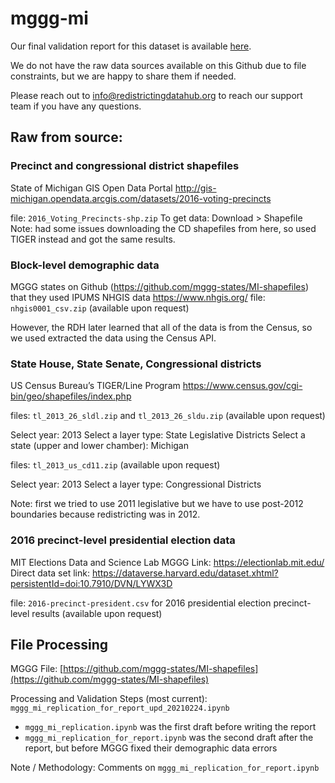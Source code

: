 # mggg-mi

Our final validation report for this dataset is available [here](https://redistrictingdatahub.org/dataset/mggg-michigan-precincts-and-election-results/). 

We do not have the raw data sources available on this Github due to file constraints, but we are happy to share them if needed. 

Please reach out to info@redistrictingdatahub.org to reach our support team if you have any questions.

## Raw from source:

### Precinct and congressional district shapefiles
State of Michigan GIS Open Data Portal
http://gis-michigan.opendata.arcgis.com/datasets/2016-voting-precincts 

file: `2016_Voting_Precincts-shp.zip`
To get data: Download > Shapefile
Note: had some issues downloading the CD shapefiles from here, so used TIGER instead and got the same results. 

### Block-level demographic data
MGGG states on Github (https://github.com/mggg-states/MI-shapefiles) that they used IPUMS NHGIS data
https://www.nhgis.org/
file: `nhgis0001_csv.zip` (available upon request)

However, the RDH later learned that all of the data is from the Census, so we used extracted the data using the Census API.

### State House, State Senate, Congressional districts
US Census Bureau’s TIGER/Line Program
https://www.census.gov/cgi-bin/geo/shapefiles/index.php

files: `tl_2013_26_sldl.zip` and `tl_2013_26_sldu.zip` (available upon request)

Select year: 2013 
Select a layer type: State Legislative Districts
Select a state (upper and lower chamber): Michigan

files: `tl_2013_us_cd11.zip` (available upon request)

Select year: 2013 
Select a layer type: Congressional Districts

Note: first we tried to use 2011 legislative but we have to use post-2012 boundaries because redistricting was in 2012. 

### 2016 precinct-level presidential election data
MIT Elections Data and Science Lab
MGGG Link: https://electionlab.mit.edu/
Direct data set link: https://dataverse.harvard.edu/dataset.xhtml?persistentId=doi:10.7910/DVN/LYWX3D

file: `2016-precinct-president.csv` for 2016 presidential election precinct-level results (available upon request)

## File Processing

MGGG File: [https://github.com/mggg-states/MI-shapefiles](https://github.com/mggg-states/MI-shapefiles)

Processing and Validation Steps (most current): `mggg_mi_replication_for_report_upd_20210224.ipynb`
- `mggg_mi_replication.ipynb` was the first draft before writing the report
- `mggg_mi_replication_for_report.ipynb` was the second draft after the report, but before MGGG fixed their demographic data errors

Note / Methodology: Comments on `mggg_mi_replication_for_report.ipynb`

